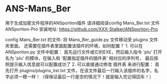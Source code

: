# ANS-Mans_Ber

用于生成加密文件程序的ANSportion插件
请详细阅读config Mans_Ber.txt 文件
ANSportion-Pro 安装地址: https://github.com/XXX-Stalker/ANSportion-Pro

config Mans_Ber.txt 的文件:
将 Mans_Ber_guide.py 文件移动至 plugins 文件夹里面。
还需要在插件表里面配置该插件的环境，如何配置？
    1. 可以在 ANSportion.py 文件中配置：
        首先运行文件或它的EXE，然后输入指令 'plu' 打开名为 'plu' 的模块，在输入和 '配置指定插件的插件表' 相对应的序列号，
        最后按照提示输入信息就可以配置成功了
    2. 可以直接通过修改 插件表 来进行配置：
        首先打开 plugins/plugins_list.txt 文件，在该文件最后一行输入该插件的名字，名字必须一模一样！（得保证最后一行是空的情况下！就是输入完记得回车！）
